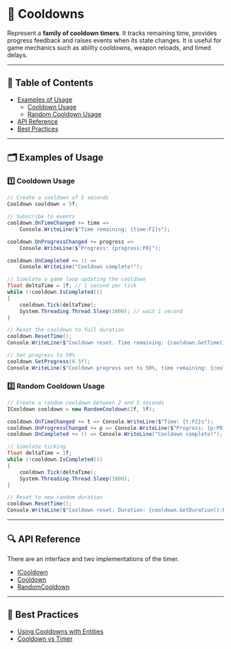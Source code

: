 # 🧩 Cooldowns

Represent a **family of cooldown timers**. It tracks remaining time, provides progress feedback and raises events
when its state changes. It is useful for game mechanics such as ability cooldowns, weapon reloads, and timed delays.

---

## 📑 Table of Contents

- [Examples of Usage](#-examples-of-usage)
    - [Cooldown Usage](#ex1)
    - [Random Cooldown Usage](#ex2)
- [API Reference](#-api-reference)
- [Best Practices](#-best-practices)

---

## 🗂 Examples of Usage

<div id="ex1"></div>

### 1️⃣ Cooldown Usage

```csharp
// Create a cooldown of 5 seconds
Cooldown cooldown = 5f;

// Subscribe to events
cooldown.OnTimeChanged += time => 
    Console.WriteLine($"Time remaining: {time:F2}s");

cooldown.OnProgressChanged += progress => 
    Console.WriteLine($"Progress: {progress:P0}");

cooldown.OnCompleted += () => 
    Console.WriteLine("Cooldown complete!");

// Simulate a game loop updating the cooldown
float deltaTime = 1f; // 1 second per tick
while (!cooldown.IsCompleted())
{
    cooldown.Tick(deltaTime);
    System.Threading.Thread.Sleep(1000); // wait 1 second
}

// Reset the cooldown to full duration
cooldown.ResetTime();
Console.WriteLine($"Cooldown reset. Time remaining: {cooldown.GetTime()}s");

// Set progress to 50%
cooldown.SetProgress(0.5f);
Console.WriteLine($"Cooldown progress set to 50%, time remaining: {cooldown.GetTime()}s");
```

<div id="ex2"></div>

### 2️⃣ Random Cooldown Usage

```csharp
// Create a random cooldown between 2 and 5 seconds
ICooldown cooldown = new RandomCooldown(2f, 5f);

cooldown.OnTimeChanged += t => Console.WriteLine($"Time: {t:F2}s");
cooldown.OnProgressChanged += p => Console.WriteLine($"Progress: {p:P0}");
cooldown.OnCompleted += () => Console.WriteLine("Cooldown complete!");

// Simulate ticking
float deltaTime = 1f;
while (!cooldown.IsCompleted())
{
    cooldown.Tick(deltaTime);
    System.Threading.Thread.Sleep(1000);
}

// Reset to new random duration
cooldown.ResetTime();
Console.WriteLine($"Cooldown reset. Duration: {cooldown.GetDuration():F2}s");
```

---

## 🔍 API Reference

There are an interface and two implementations of the timer.

- [ICooldown](ICooldown.md)
- [Cooldown](Cooldown.md)
- [RandomCooldown](RandomCooldown.md)

---

## 📌 Best Practices

- [Using Cooldowns with Entities](../../BestPractices/UsingCooldownInGameMechanics.md)
- [Cooldown vs Timer](../../BestPractices/ChosingBetweenTimerAndCooldown.md)